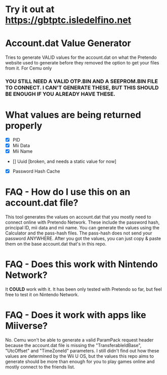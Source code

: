 # Try it out at https://gbtptc.isledelfino.net
# Account.dat Value Generator
Tries to generate VALID values for the account.dat on what the Pretendo website used to generate before they removed the option to get your files from it. For Cemu only
### YOU STILL NEED A VALID OTP.BIN AND A SEEPROM.BIN FILE TO CONNECT. I CAN'T GENERATE THESE, BUT THIS SHOULD BE ENOUGH IF YOU ALREADY HAVE THESE.
# What values are being returned properly
- [x] PID
- [x] Mii Data
- [x] Mii Name
- [] Uuid [broken, and needs a static value for now]
- [x] Password Hash Cache
# FAQ - How do I use this on an account.dat file?
This tool generates the values on account.dat that you mostly need to connect online with Pretendo Network. These include the password hash, principal ID, mii data and mii name.
You can generate the values using the Calculator and the pass-hash files. The pass-hash does not send your password ANYWHERE.
After you got the values, you can just copy & paste them on the base account.dat that's in this repo.

# FAQ - Does this work with Nintendo Network?
It **COULD** work with it. It has been only tested with Pretendo so far, but feel free to test it on Nintendo Network.

# FAQ - Does it work with apps like Miiverse?
No. Cemu won't be able to generate a valid ParamPack request header because the account.dat file is missing the "TransferableIdBase", "UtcOffset" and "TimeZoneId" parameters. I still didn't find out how these values are determined by the Wii U OS, but the values this repo aims to generate should be more than enough for you to play games online and mostly connect to the friends list.
